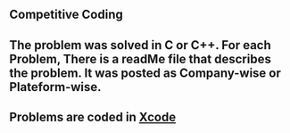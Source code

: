 ## Competitive Coding
## The problem was solved in C or C++. For each Problem, There is a readMe file that describes the problem. It was posted as Company-wise or Plateform-wise.

## Problems are coded in [Xcode](https://developer.apple.com/xcode/)



